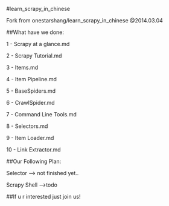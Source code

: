 #learn_scrapy_in_chinese

Fork from onestarshang/learn_scrapy_in_chinese @2014.03.04

##What have we done:

1 - Scrapy at a glance.md	

2 - Scrapy Tutorial.md	

3 - Items.md	

4 - Item Pipeline.md	

5 - BaseSpiders.md

6 - CrawlSpider.md

7 - Command Line Tools.md

8 - Selectors.md

9 - Item Loader.md

10 - Link Extractor.md


##Our Following Plan:


Selector  --> not finished yet..

Scrapy Shell -->todo


##If u r interested just join us!

